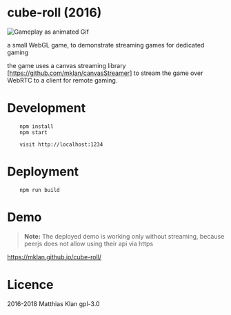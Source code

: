 # cube-roll (2016)

![Gameplay as animated Gif](https://github.com/matthiasklan/cube-roll/blob/master/gameplay.gif)


a small WebGL game, to demonstrate streaming games for dedicated gaming

the game uses a canvas streaming library [https://github.com/mklan/canvasStreamer] to stream the game over WebRTC to a client for remote gaming.

# Development

```
    npm install
    npm start
    
    visit http://localhost:1234
```

# Deployment

```
    npm run build
```

# Demo

> __Note:__ The deployed demo is working only without streaming, because peerjs does not allow using their api via https


https://mklan.github.io/cube-roll/

# Licence

2016-2018 Matthias Klan
gpl-3.0

